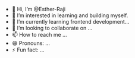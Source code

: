 - 👋 Hi, I’m @Esther-Raji
- 👀 I’m interested in learning and building myself.
- 🌱 I’m currently learning frontend development...
- 💞️ I’m looking to collaborate on ...
- 📫 How to reach me ...
- 😄 Pronouns: ...
- ⚡ Fun fact: ...

<!---
Esther-Raji/Esther-Raji is a ✨ special ✨ repository because its `README.md` (this file) appears on your GitHub profile.
You can click the Preview link to take a look at your changes.
--->
